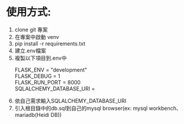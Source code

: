 <h1>使用方式:</h1>
<ol>
    <li>clone git 專案</li>
    <li>在專案中啟動 venv</li>
    <li>pip install -r requirements.txt</li>
    <li>建立.env檔案</li>
    <li>
        複製以下項目到.env中
        <p>
            FLASK_ENV = "development"<br/>
            FLASK_DEBUG = 1<br/>
            FLASK_RUN_PORT = 8000<br/>
            SQLALCHEMY_DATABASE_URI =<br/>
        <p> 
    </li>
    <li>依自己需求輸入SQLALCHEMY_DATABASE_URI</li>
    <li>引入根目錄中的db.sql到自己的mysql browser(ex: mysql workbench、mariadb(Heidi DB))</li>
</ol>